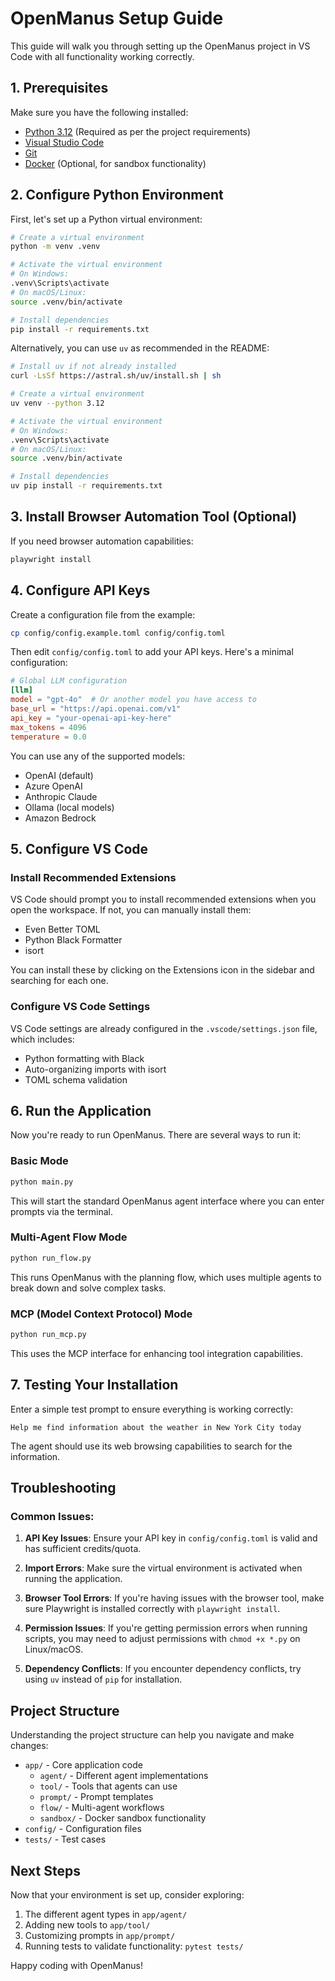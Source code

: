 # OpenManus Setup Guide

This guide will walk you through setting up the OpenManus project in VS Code with all functionality working correctly.

## 1. Prerequisites

Make sure you have the following installed:
- [Python 3.12](https://www.python.org/downloads/) (Required as per the project requirements)
- [Visual Studio Code](https://code.visualstudio.com/download)
- [Git](https://git-scm.com/downloads)
- [Docker](https://www.docker.com/products/docker-desktop/) (Optional, for sandbox functionality)

## 2. Configure Python Environment

First, let's set up a Python virtual environment:

```bash
# Create a virtual environment
python -m venv .venv

# Activate the virtual environment
# On Windows:
.venv\Scripts\activate
# On macOS/Linux:
source .venv/bin/activate

# Install dependencies
pip install -r requirements.txt
```

Alternatively, you can use `uv` as recommended in the README:

```bash
# Install uv if not already installed
curl -LsSf https://astral.sh/uv/install.sh | sh

# Create a virtual environment
uv venv --python 3.12

# Activate the virtual environment
# On Windows:
.venv\Scripts\activate
# On macOS/Linux:
source .venv/bin/activate

# Install dependencies
uv pip install -r requirements.txt
```

## 3. Install Browser Automation Tool (Optional)

If you need browser automation capabilities:

```bash
playwright install
```

## 4. Configure API Keys

Create a configuration file from the example:

```bash
cp config/config.example.toml config/config.toml
```

Then edit `config/config.toml` to add your API keys. Here's a minimal configuration:

```toml
# Global LLM configuration
[llm]
model = "gpt-4o"  # Or another model you have access to
base_url = "https://api.openai.com/v1"
api_key = "your-openai-api-key-here"
max_tokens = 4096
temperature = 0.0
```

You can use any of the supported models:
- OpenAI (default)
- Azure OpenAI
- Anthropic Claude
- Ollama (local models)
- Amazon Bedrock

## 5. Configure VS Code

### Install Recommended Extensions

VS Code should prompt you to install recommended extensions when you open the workspace. If not, you can manually install them:

- Even Better TOML
- Python Black Formatter
- isort

You can install these by clicking on the Extensions icon in the sidebar and searching for each one.

### Configure VS Code Settings

VS Code settings are already configured in the `.vscode/settings.json` file, which includes:
- Python formatting with Black
- Auto-organizing imports with isort
- TOML schema validation

## 6. Run the Application

Now you're ready to run OpenManus. There are several ways to run it:

### Basic Mode

```bash
python main.py
```

This will start the standard OpenManus agent interface where you can enter prompts via the terminal.

### Multi-Agent Flow Mode

```bash
python run_flow.py
```

This runs OpenManus with the planning flow, which uses multiple agents to break down and solve complex tasks.

### MCP (Model Context Protocol) Mode

```bash
python run_mcp.py
```

This uses the MCP interface for enhancing tool integration capabilities.

## 7. Testing Your Installation

Enter a simple test prompt to ensure everything is working correctly:

```
Help me find information about the weather in New York City today
```

The agent should use its web browsing capabilities to search for the information.

## Troubleshooting

### Common Issues:

1. **API Key Issues**: Ensure your API key in `config/config.toml` is valid and has sufficient credits/quota.

2. **Import Errors**: Make sure the virtual environment is activated when running the application.

3. **Browser Tool Errors**: If you're having issues with the browser tool, make sure Playwright is installed correctly with `playwright install`.

4. **Permission Issues**: If you're getting permission errors when running scripts, you may need to adjust permissions with `chmod +x *.py` on Linux/macOS.

5. **Dependency Conflicts**: If you encounter dependency conflicts, try using `uv` instead of `pip` for installation.

## Project Structure

Understanding the project structure can help you navigate and make changes:

- `app/` - Core application code
  - `agent/` - Different agent implementations
  - `tool/` - Tools that agents can use
  - `prompt/` - Prompt templates
  - `flow/` - Multi-agent workflows
  - `sandbox/` - Docker sandbox functionality
- `config/` - Configuration files
- `tests/` - Test cases

## Next Steps

Now that your environment is set up, consider exploring:

1. The different agent types in `app/agent/`
2. Adding new tools to `app/tool/`
3. Customizing prompts in `app/prompt/`
4. Running tests to validate functionality: `pytest tests/`

Happy coding with OpenManus!
